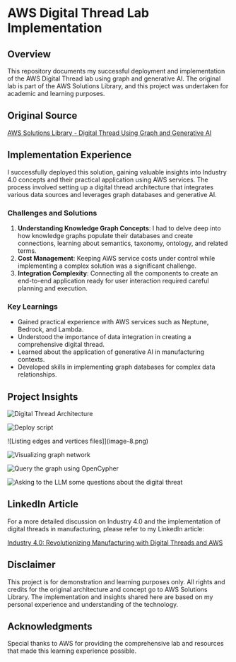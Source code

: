 # AWS Digital Thread Lab Implementation

## Overview
This repository documents my successful deployment and implementation of the AWS Digital Thread lab using graph and generative AI. The original lab is part of the AWS Solutions Library, and this project was undertaken for academic and learning purposes.

## Original Source
[AWS Solutions Library - Digital Thread Using Graph and Generative AI](https://github.com/aws-solutions-library-samples/guidance-for-digital-thread-using-graph-and-generative-ai-on-aws)

## Implementation Experience
I successfully deployed this solution, gaining valuable insights into Industry 4.0 concepts and their practical application using AWS services. The process involved setting up a digital thread architecture that integrates various data sources and leverages graph databases and generative AI.

### Challenges and Solutions
1. **Understanding Knowledge Graph Concepts**: I had to delve deep into how knowledge graphs populate their databases and create connections, learning about semantics, taxonomy, ontology, and related terms.
2. **Cost Management**: Keeping AWS service costs under control while implementing a complex solution was a significant challenge.
3. **Integration Complexity**: Connecting all the components to create an end-to-end application ready for user interaction required careful planning and execution.

### Key Learnings
- Gained practical experience with AWS services such as Neptune, Bedrock, and Lambda.
- Understood the importance of data integration in creating a comprehensive digital thread.
- Learned about the application of generative AI in manufacturing contexts.
- Developed skills in implementing graph databases for complex data relationships.

## Project Insights

![Digital Thread Architecture](image-6.png)

![Deploy script](image-7.png)

![Listing edges and vertices files]](image-8.png)

![Visualizing graph network](image-9.png)

![Query the graph using OpenCypher](image-10.png)

![Asking to the LLM some questions about the digital threat](image-11.png)

## LinkedIn Article
For a more detailed discussion on Industry 4.0 and the implementation of digital threads in manufacturing, please refer to my LinkedIn article:

[Industry 4.0: Revolutionizing Manufacturing with Digital Threads and AWS](https://www.linkedin.com/pulse/industry-40-revolutionizing-manufacturing-digital-threads-oscanoa-twbme/)

## Disclaimer
This project is for demonstration and learning purposes only. All rights and credits for the original architecture and concept go to AWS Solutions Library. The implementation and insights shared here are based on my personal experience and understanding of the technology.

## Acknowledgments
Special thanks to AWS for providing the comprehensive lab and resources that made this learning experience possible.